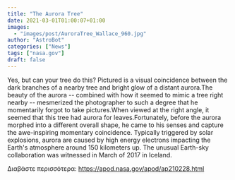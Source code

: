```yaml
---
title: "The Aurora Tree"
date: 2021-03-01T01:00:07+01:00
images:
  - "images/post/AuroraTree_Wallace_960.jpg"
author: "AstroBot"
categories: ["News"]
tags: ["nasa.gov"]
draft: false
---
```


Yes, but can your tree do this? Pictured is a visual coincidence between the dark branches of a nearby tree and bright glow of a distant aurora.The beauty of the aurora -- combined with how it seemed to mimic a tree right nearby -- mesmerized the photographer to such a degree that he momentarily forgot to take pictures.When viewed at the right angle, it seemed that this tree had aurora for leaves.Fortunately, before the aurora morphed into a different overall shape, he came to his senses and capture the awe-inspiring momentary coincidence. Typically triggered by solar explosions, aurora are caused by high energy electrons impacting the Earth's atmosphere around 150 kilometers up. The unusual Earth-sky collaboration was witnessed in March of 2017 in Iceland. 

Διαβάστε περισσότερα: https://apod.nasa.gov/apod/ap210228.html
